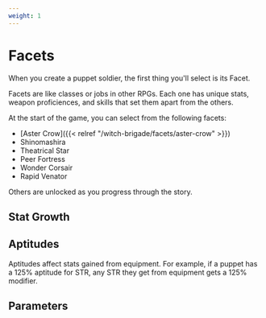 ```yaml
---
weight: 1
---
```


# Facets

When you create a puppet soldier, the first thing you'll select is its Facet.

Facets are like classes or jobs in other RPGs. Each one has unique stats, weapon proficiences, and skills that set them apart from the others.

At the start of the game, you can select from the following facets:

 - [Aster Crow]({{< relref "/witch-brigade/facets/aster-crow" >}})
 - Shinomashira
 - Theatrical Star
 - Peer Fortress
 - Wonder Corsair
 - Rapid Venator

Others are unlocked as you progress through the story.

## Stat Growth

## Aptitudes

Aptitudes affect stats gained from equipment. For example, if a puppet has a 125% aptitude for STR, any STR they get from equipment gets a 125% modifier.

## Parameters

